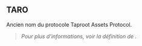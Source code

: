 ## TARO

Ancien nom du protocole Taproot Assets Protocol. 

> *Pour plus d'informations, voir la définition de [](/dictionnaire/./T.md#taproot-assets-protocol).*

